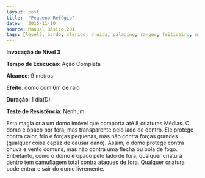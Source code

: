 ```yaml
---
layout: post
title:  "Pequeno Refúgio"
date:   2016-11-10
source: Manual Básico.201
tags: [level3, bardo, clerigo, druida, paladino, ranger, feiticeiro, mago, invocacao]
---
```


**Invocação de Nível 3**

**Tempo de Execução**: Ação Completa

**Alcance**: 9 metros

**Efeito**:  domo com 6m de raio

**Duração**: 1 dia(D)

**Teste de Resistência**: Nenhum.

Esta magia cria um domo imóvel que comporta até 8 criaturas Médias. O domo é opaco por fora, mas transparente pelo lado de dentro. Ele protege contra calor, frio e forças pequenas, mas não contra forças grandes (qualquer coisa capaz de causar dano).
Assim, o domo protege contra chuva e vento comuns, mas não contra uma flecha ou bola de fogo. Entretanto, como o domo é opaco pelo lado de fora, qualquer criatura dentro tem camuflagem total contra ataques de fora. 
Qualquer criatura pode entrar e sair do domo livremente.
